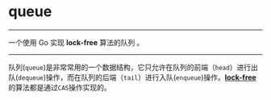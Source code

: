 # queue

-----

一个使用 Go 实现 **lock-free** 算法的队列 。    

-----

队列(`queue`)是非常常用的一个数据结构，它只允许在队列的前端（`head`）进行出队(`dequeue`)操作，而在队列的后端（`tail`）进行入队(`enqueue`)操作。[**lock-free**][1]的算法都是通过`CAS`操作实现的。


[1]: https://www.cs.rochester.edu/u/scott/papers/1996_PODC_queues.pdf

